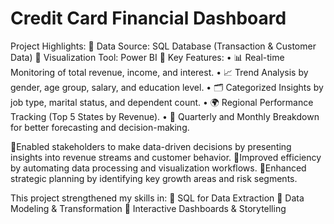 # Credit Card Financial Dashboard
Project Highlights:
🔸 Data Source: SQL Database (Transaction & Customer Data)
🔸 Visualization Tool: Power BI
🔸 Key Features:
 • 📊 Real-time Monitoring of total revenue, income, and interest.
 • 📈 Trend Analysis by gender, age group, salary, and education level.
 • 🗂️ Categorized Insights by job type, marital status, and dependent count.
 • 🌍 Regional Performance Tracking (Top 5 States by Revenue).
 • 📅 Quarterly and Monthly Breakdown for better forecasting and decision-making.

📍Enabled stakeholders to make data-driven decisions by presenting insights into revenue streams and customer behavior.
📍Improved efficiency by automating data processing and visualization workflows.
📍Enhanced strategic planning by identifying key growth areas and risk segments.

This project strengthened my skills in:
🔹 SQL for Data Extraction
🔹 Data Modeling & Transformation
🔹 Interactive Dashboards & Storytelling
